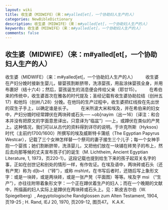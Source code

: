 ```yaml
---
layout: wiki
title: 收生婆（MIDWIFE）（来：m#yalled[et[，一个协助妇人生产的人）
categories: NewBibleDictionary
description: 收生婆（MIDWIFE）（来：m#yalled[et[，一个协助妇人生产的人）
keywords: 收生婆（MIDWIFE）（来：m#yalled[et[，一个协助妇人生产的人）
comments: false
---
```


## 收生婆（MIDWIFE）（来：m#yalled[et[，一个协助妇人生产的人）



收生婆（MIDWIFE）（来：m#yalled[et[，一个协助妇人生产的人）
　　收生婆在产妇分娩时接新生婴儿，替婴孩割断脐带，洗涤婴孩，用盐涂抹婴孩全身，并用布裹好（结十六4）；然后，婴孩诞生的消息便会传给父亲（耶廿15）。
　　在希伯来的传统中，收生婆首次在雅各的时代提及；圣经记载有收生婆协助拉结（创卅五17）和他玛（创卅八28）分娩。在他玛的生产过程中，收生婆把红线拴在先出世的双生子手上，以确定谁是长子。
　　在米所波大米和埃及，并在希伯来的妇女中，产妇分娩时经常蹲伏在两块砖或石头── ~ob[nayim（出一16）〔译注：和合本并没有把原文的字面意思译出，只意译为“临盆”〕──上，或蹲伏在类似的产凳上。这种情况，我们可以从古代的资料得到详尽的说明。于许克所斯（Hyksos）时代（主前约1700/1600）所撰写的埃及威斯特卡蒲纸（The Egyptian Papyrus
Westcar），记载了三个女神怎样替一个祭司的妻子接生三个儿子；每一个女神手抱一个婴孩；她们割断脐带，洗涤婴儿，又把他们放在一块铺在砖凳子的布上，然后去向那等候的丈夫宣布孩子们的诞生（M. Lichtheim, Ancient Egyptian Literature, 1, 1973，页220-1）。这段记载也提到给生下来的孩子起双关名字的事，正如在创世记和别处的情形一样，有作佐证。在埃及语中，两块砖或石头（还有产凳）称为 d[b~t （“砖”），或称 msh\nt，在书写后者时，还随后写上象形文字：或是一块砖，或是两块砖，或是一张产凳（平面图）等等。埃及字 msi
（“生产”），亦往往附带着象形文字：一个正在蹲伏着生产的妇人；而在一个晚期的文献中，所描画的妇人实际上是蹲伏在两块砖或石头上。见：斯皮吉尔伯（W. Spiegelberg）, Aegyptologische Randglossen zum Alten Testament, 1904, 页19-25 ; H. Rand, IEJ 20, 1970, 页209-12, 图页47。
K.A.K.




